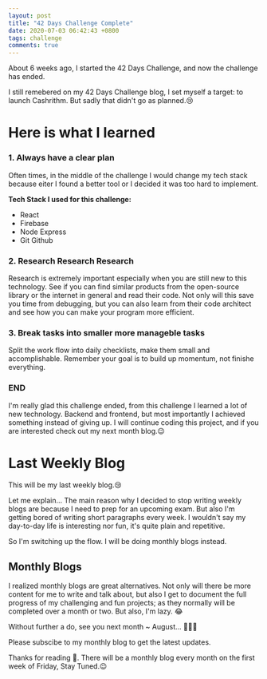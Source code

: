 ```yaml
---
layout: post
title: "42 Days Challenge Complete"
date: 2020-07-03 06:42:43 +0800
tags: challenge
comments: true
---
```


About 6 weeks ago, I started the 42 Days Challenge, and now the challenge has ended. 

I still remebered on my 42 Days Challenge blog, I set myself a target: to launch Cashrithm. But sadly that didn't go as planned.😢

# Here is what I learned

### 1. Always have a clear plan

Often times, in the middle of the challenge I would change my tech stack because eiter I found a better tool or I decided it was too hard to implement. 

**Tech Stack I used for this challenge:**
- React
- Firebase
- Node Express
- Git Github

### 2. Research Research Research

Research is extremely important especially when you are still new to this technology. See if you can find similar products from the open-source library or the internet in general and read their code. Not only will this save you time from debugging, but you can also learn from their code architect and see how you can make your program more efficient.

### 3. Break tasks into smaller more manageble tasks

Split the work flow into daily checklists, make them small and accomplishable. Remember your goal is to build up momentum, not finishe everything.

### END

I'm really glad this challenge ended, from this challenge I learned a lot of new technology. Backend and frontend, but most importantly I achieved something instead of giving up. I will continue coding this project, and if you are interested check out my next month blog.😉

# Last Weekly Blog

This will be my last weekly blog.😢

Let me explain... The main reason why I decided to stop writing weekly blogs are because I need to prep for an upcoming exam. But also I'm getting bored of writing short paragraphs every week. I wouldn't say my day-to-day life is interesting nor fun, it's quite plain and repetitive.

So I'm switching up the flow. I will be doing monthly blogs instead. 

## Monthly Blogs

I realized monthly blogs are great alternatives. Not only will there be more content for me to write and talk about, but also I get to document the full progress of my challenging and fun projects; as they normally will be completed over a month or two. But also, I'm lazy. 😂

Without further a do, see you next month ~ August... 🍂🍂🍂

Please subscibe to my monthly blog to get the latest updates.

Thanks for reading 👀. There will be a monthly blog every month on the first week of Friday, Stay Tuned.😉
